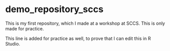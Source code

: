 # demo_repository_sccs
This is my first repository, which I made at a workshop at SCCS. This is only made for practice. 

This line is added for practice as well, to prove that I can edit this in R Studio. 
